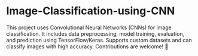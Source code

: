 # Image-Classification-using-CNN
This project uses Convolutional Neural Networks (CNNs) for image classification. It includes data preprocessing, model training, evaluation, and prediction using TensorFlow/Keras. Supports custom datasets and can classify images with high accuracy. Contributions are welcome! 🚀
